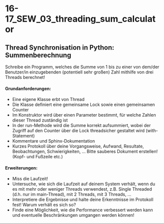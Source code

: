 # 16-17_SEW_03_threading_sum_calculator
## Thread Synchronisation in Python: Summenberechnung

Schreibe ein Programm, welches die Summe von 1 bis zu einer von dem/der Benutzer/in einzugebenden (potentiell sehr großen) Zahl mithilfe von drei Threads berechnet!

#### Grundanforderungen:

- Eine eigene Klasse erbt von Thread
- Die Klasse definiert eine gemeinsame Lock sowie einen gemeinsamen Counter
- Im Konstruktor wird über einen Parameter bestimmt, für welche Zahlen dieser Thread zuständig ist
- In der run-Methode wird die Summe korrekt aufsummiert, wobei der Zugriff auf den Counter über die Lock threadsicher gestaltet wird (with-Statement)
- Kommentare und Sphinx-Dokumentation
- Kurzes Protokoll über deine Vorgangsweise, Aufwand, Resultate, Beobachtungen, Schwierigkeiten, ... Bitte sauberes Dokument erstellen! (Kopf- und Fußzeile etc.)

#### Erweiterungen:

- Miss die Laufzeit!
- Untersuche, wie sich die Laufzeit auf deinem System verhält, wenn du es mit mehr oder weniger Threads verwendest, z.B. Single Threaded (d.h. nur im main-Thread), mit 2 Threads, mit 3 Threads, ...
- Interpretiere die Ergebnisse und halte deine Erkenntnisse im Protokoll fest! Warum verhält es sich so?
- Finde eine Möglichkeit, wie die Performance verbessert werden kann und eventuelle Beschränkungen umgangen werden können!
